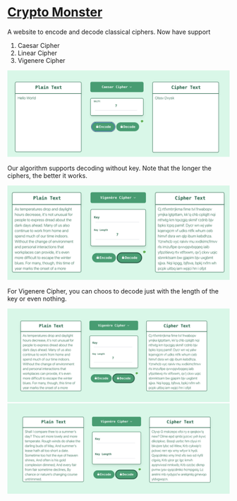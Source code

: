 # [Crypto Monster](http://cryptoomonster.com/)

A website to encode and decode classical ciphers. Now have support 
1. Caesar Cipher
2. Linear Cipher
3. Vigenere Cipher


![](media/st1.png)

Our algorithm supports decoding without key. Note that the longer the ciphers, the better it works. 


![](media/st2.png)

For Vigenere Cipher, you can choos to decode just with the length of the key or even nothing.


![](media/st3.png)
![](media/st4.png)
